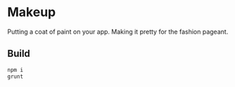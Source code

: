 # Makeup

Putting a coat of paint on your app. Making it pretty for the fashion pageant.

## Build

```sh
npm i
grunt
```
